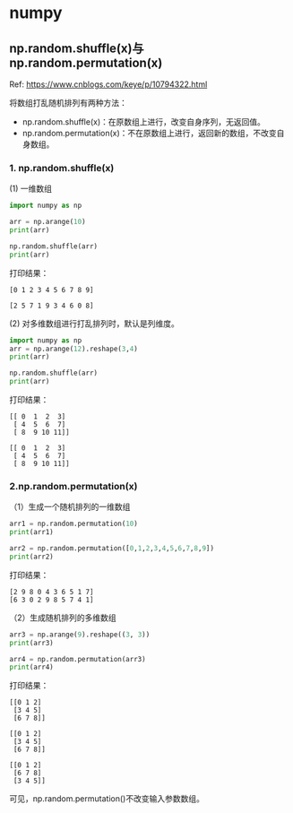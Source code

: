 # numpy

## np.random.shuffle(x)与np.random.permutation(x)
Ref: https://www.cnblogs.com/keye/p/10794322.html

将数组打乱随机排列有两种方法：

* np.random.shuffle(x)：在原数组上进行，改变自身序列，无返回值。
* np.random.permutation(x)：不在原数组上进行，返回新的数组，不改变自身数组。


### 1. np.random.shuffle(x)

(1) 一维数组

```python
import numpy as np

arr = np.arange(10)
print(arr)

np.random.shuffle(arr)
print(arr)
```
打印结果：
```text
[0 1 2 3 4 5 6 7 8 9]

[2 5 7 1 9 3 4 6 0 8]
```


(2) 对多维数组进行打乱排列时，默认是列维度。
```python
import numpy as np
arr = np.arange(12).reshape(3,4)
print(arr)

np.random.shuffle(arr)
print(arr)
```
打印结果：
```text
[[ 0  1  2  3]
 [ 4  5  6  7]
 [ 8  9 10 11]]
 
[[ 0  1  2  3]
 [ 4  5  6  7]
 [ 8  9 10 11]]
```

### 2.np.random.permutation(x)
（1）生成一个随机排列的一维数组
```python
arr1 = np.random.permutation(10)
print(arr1)

arr2 = np.random.permutation([0,1,2,3,4,5,6,7,8,9])
print(arr2)
```
打印结果：
```text
[2 9 8 0 4 3 6 5 1 7]
[6 3 0 2 9 8 5 7 4 1]
```

（2）生成随机排列的多维数组
```python
arr3 = np.arange(9).reshape((3, 3))
print(arr3)

arr4 = np.random.permutation(arr3)
print(arr4)
```
打印结果：
```text
[[0 1 2]
 [3 4 5]
 [6 7 8]]
 
[[0 1 2]
 [3 4 5]
 [6 7 8]]
 
[[0 1 2]
 [6 7 8]
 [3 4 5]]
```
可见，np.random.permutation()不改变输入参数数组。